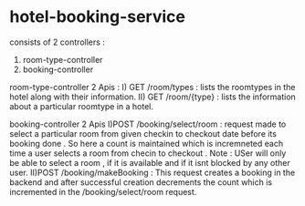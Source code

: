 # hotel-booking-service

consists of 2 controllers :
1. room-type-controller
2. booking-controller

room-type-controller
2 Apis :
I) GET /room/types : lists the roomtypes in the hotel along with their information.
II) GET /room/{type} : lists the information about a particular roomtype in a hotel.

booking-controller
2 Apis
I)POST /booking/select/room : request made to select a particular room from given checkin to checkout date before its booking done . So here a count is maintained which is incremneted each time a user selects a room from checin to checkout . 
Note : USer will only be able to select a room , if it is available and if it isnt blocked by any other user.
II)POST /booking/makeBooking : This request creates a booking in the backend and after successful creation decrements the count which is incremented in the /booking/select/room request.






